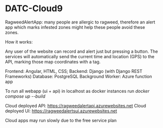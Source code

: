 # DATC-Cloud9

RagweedAlertApp: many people are allergic to ragweed, therefore an alert app which marks infested zones might help these people avoid these zones.

How it works:

Any user of the website can record and alert just but pressing a button. The services will automatically send the current time and location (GPS) to the API, marking those map coordinates with a tag.

Frontend: Angular, HTML, CSS;
Backend: Django (with Django REST Frameworks)
Database: PostgreSQL
Background Worker: Azure function app 

To run all webapp (ui + api) in localhost as docker instances run *docker compose up --build*

Cloud deployed API: https://ragweedalertapi.azurewebsites.net
Cloud deployed UI: https://ragweedalertsui.azurewebsites.net

Cloud apps may run slowly due to the free service plan


